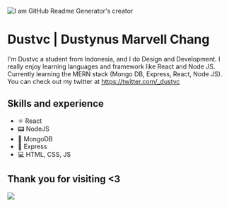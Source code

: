 ![I am GitHub Readme Generator's creator](https://pbs.twimg.com/profile_banners/1574065682035052544/1666077222/1200x600)

# Dustvc | Dustynus Marvell Chang
I'm Dustvc a student from Indonesia, and I do Design and Development. I really enjoy learning languages and framework like React and Node JS. Currently learning the MERN stack (Mongo DB, Express, React, Node JS). You can check out my twitter at https://twitter.com/_dustvc

## Skills and experience
* ⚛️ React
* 📟 NodeJS
* 🥭 MongoDB
* 🚅 Express
* 💻 HTML, CSS, JS

## Thank you for visiting <3
[![](https://visitcount.itsvg.in/api?id=dustvc&label=Profile%20Views&color=1&icon=5&pretty=false)](https://visitcount.itsvg.in)
